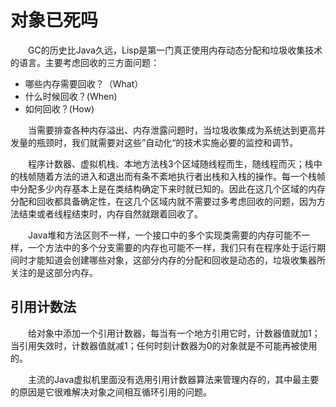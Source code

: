 # 对象已死吗
&emsp;&emsp;GC的历史比Java久远，Lisp是第一门真正使用内存动态分配和垃圾收集技术的语言。主要考虑回收的三方面问题：
- 哪些内存需要回收？（What）
- 什么时候回收？(When)
- 如何回收？(How)

&emsp;&emsp;当需要排查各种内存溢出、内存泄露问题时，当垃圾收集成为系统达到更高并发量的瓶颈时，我们就需要对这些”自动化“的技术实施必要的监控和调节。

&emsp;&emsp;程序计数器、虚拟机栈、本地方法栈3个区域随线程而生，随线程而灭；栈中的栈帧随着方法的进入和退出而有条不紊地执行者出栈和入栈的操作。每一个栈帧中分配多少内存基本上是在类结构确定下来时就已知的。因此在这几个区域的内存分配和回收都具备确定性，在这几个区域内就不需要过多考虑回收的问题，因为方法结束或者线程结束时，内存自然就跟着回收了。

&emsp;&emsp;Java堆和方法区则不一样，一个接口中的多个实现类需要的内存可能不一样，一个方法中的多个分支需要的内存也可能不一样，我们只有在程序处于运行期间时才能知道会创建哪些对象，这部分内存的分配和回收是动态的，垃圾收集器所关注的是这部分内存。

## 引用计数法
&emsp;&emsp;给对象中添加一个引用计数器，每当有一个地方引用它时，计数器值就加1；当引用失效时，计数器值就减1；任何时刻计数器为0的对象就是不可能再被使用的。

&emsp;&emsp;主流的Java虚拟机里面没有选用引用计数器算法来管理内存的，其中最主要的原因是它很难解决对象之间相互循环引用的问题。
